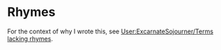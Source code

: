 # Rhymes
For the context of why I wrote this, see [User:ExcarnateSojourner/Terms lacking rhymes](https://en.wiktionary.org/wiki/User:ExcarnateSojourner/Terms_lacking_rhymes).

